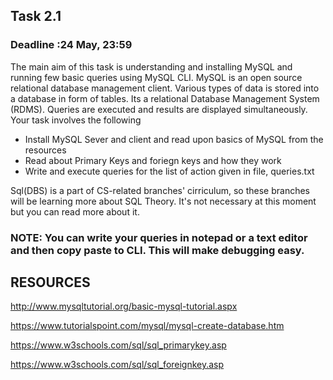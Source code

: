 ## Task 2.1

### Deadline :24 May, 23:59

The main aim of this task is understanding and installing MySQL and running few basic queries using MySQL CLI. MySQL is an open source relational database management client. Various types of data is stored into a database in form of tables. Its a relational Database Management System (RDMS). Queries are executed and results are displayed simultaneously.
Your task involves the following 
<ul>
  <li>Install MySQL Sever and client and read upon basics of MySQL from the resources</li>
  <li>Read about Primary Keys and foriegn keys and how they work</li> 
  <li>Write and execute queries for the list of action given in  file, queries.txt </li>
  
  </ul>

Sql(DBS) is a part of CS-related branches' cirriculum, so these branches will be learning more about SQL Theory. It's not necessary at this moment but you can read more about it. 

### NOTE: You can write your queries in notepad or a text editor and then copy paste to CLI. This will make debugging easy. 

## RESOURCES

http://www.mysqltutorial.org/basic-mysql-tutorial.aspx

https://www.tutorialspoint.com/mysql/mysql-create-database.htm

https://www.w3schools.com/sql/sql_primarykey.asp

https://www.w3schools.com/sql/sql_foreignkey.asp
